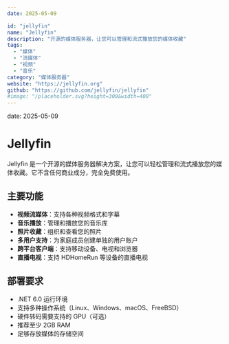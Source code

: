 ```yaml
---
date: 2025-05-09

id: "jellyfin"
name: "Jellyfin"
description: "开源的媒体服务器，让您可以管理和流式播放您的媒体收藏"
tags:
  - "媒体"
  - "流媒体"
  - "视频"
  - "音乐"
category: "媒体服务器"
website: "https://jellyfin.org"
github: "https://github.com/jellyfin/jellyfin"
#image: "/placeholder.svg?height=300&width=400"
---
```

date: 2025-05-09


# Jellyfin

Jellyfin 是一个开源的媒体服务器解决方案，让您可以轻松管理和流式播放您的媒体收藏。它不含任何商业成分，完全免费使用。

## 主要功能

- **视频流媒体**：支持各种视频格式和字幕
- **音乐播放**：管理和播放您的音乐库
- **照片收藏**：组织和查看您的照片
- **多用户支持**：为家庭成员创建单独的用户账户
- **跨平台客户端**：支持移动设备、电视和浏览器
- **直播电视**：支持 HDHomeRun 等设备的直播电视

## 部署要求

- .NET 6.0 运行环境
- 支持多种操作系统（Linux、Windows、macOS、FreeBSD）
- 硬件转码需要支持的 GPU（可选）
- 推荐至少 2GB RAM
- 足够存放媒体的存储空间 